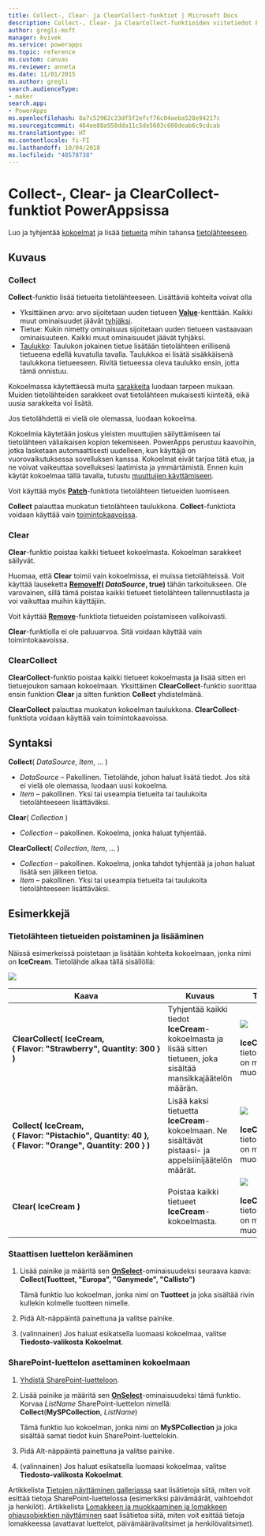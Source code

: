 ```yaml
---
title: Collect-, Clear- ja ClearCollect-funktiot | Microsoft Docs
description: Collect-, Clear- ja ClearCollect-funktioiden viitetiedot PowerAppsissa, mukaan lukien syntaksi ja esimerkkejä
author: gregli-msft
manager: kvivek
ms.service: powerapps
ms.topic: reference
ms.custom: canvas
ms.reviewer: anneta
ms.date: 11/01/2015
ms.author: gregli
search.audienceType:
- maker
search.app:
- PowerApps
ms.openlocfilehash: 8a7c52962c23df5f2efcf76c04aeba528e94217c
ms.sourcegitcommit: 464ee88a958dda11c5de5603c608deab6c9cdcab
ms.translationtype: HT
ms.contentlocale: fi-FI
ms.lasthandoff: 10/04/2018
ms.locfileid: "48578738"
---
```

# <a name="collect-clear-and-clearcollect-functions-in-powerapps"></a>Collect-, Clear- ja ClearCollect-funktiot PowerAppsissa
Luo ja tyhjentää [kokoelmat](../working-with-data-sources.md#collections) ja lisää [tietueita](../working-with-tables.md#records) mihin tahansa [tietolähteeseen](../working-with-data-sources.md).

## <a name="description"></a>Kuvaus
### <a name="collect"></a>Collect
**Collect**-funktio lisää tietueita tietolähteeseen. Lisättäviä kohteita voivat olla

* Yksittäinen arvo: arvo sijoitetaan uuden tietueen **[Value](function-value.md)**-kenttään.  Kaikki muut ominaisuudet jäävät [tyhjäksi](function-isblank-isempty.md).
* Tietue: Kukin nimetty ominaisuus sijoitetaan uuden tietueen vastaavaan ominaisuuteen.  Kaikki muut ominaisuudet jäävät tyhjäksi.
* [Taulukko](../working-with-tables.md): Taulukon jokainen tietue lisätään tietolähteen erillisenä tietueena edellä kuvatulla tavalla. Taulukkoa ei lisätä sisäkkäisenä taulukkona tietueeseen. Rivitä tietueessa oleva taulukko ensin, jotta tämä onnistuu.

Kokoelmassa käytettäessä muita [sarakkeita](../working-with-tables.md#columns) luodaan tarpeen mukaan. Muiden tietolähteiden sarakkeet ovat tietolähteen mukaisesti kiinteitä, eikä uusia sarakkeita voi lisätä.  

Jos tietolähdettä ei vielä ole olemassa, luodaan kokoelma.

Kokoelmia käytetään joskus yleisten muuttujien säilyttämiseen tai tietolähteen väliaikaisen kopion tekemiseen. PowerApps perustuu kaavoihin, jotka lasketaan automaattisesti uudelleen, kun käyttäjä on vuorovaikutuksessa sovelluksen kanssa. Kokoelmat eivät tarjoa tätä etua, ja ne voivat vaikeuttaa sovelluksesi laatimista ja ymmärtämistä. Ennen kuin käytät kokoelmaa tällä tavalla, tutustu [muuttujien käyttämiseen](../working-with-variables.md).

Voit käyttää myös **[Patch](function-patch.md)**-funktiota tietolähteen tietueiden luomiseen.

**Collect** palauttaa muokatun tietolähteen taulukkona.  **Collect**-funktiota voidaan käyttää vain [toimintokaavoissa](../working-with-formulas-in-depth.md).

### <a name="clear"></a>Clear
**Clear**-funktio poistaa kaikki tietueet kokoelmasta.  Kokoelman sarakkeet säilyvät.

Huomaa, että **Clear** toimii vain kokoelmissa, ei muissa tietolähteissä.  Voit käyttää lauseketta **[RemoveIf](function-remove-removeif.md)( *DataSource*, true)** tähän tarkoitukseen.  Ole varovainen, sillä tämä poistaa kaikki tietueet tietolähteen tallennustilasta ja voi vaikuttaa muihin käyttäjiin.

Voit käyttää **[Remove](function-remove-removeif.md)**-funktiota tietueiden poistamiseen valikoivasti.

**Clear**-funktiolla ei ole paluuarvoa.  Sitä voidaan käyttää vain toimintokaavoissa.

### <a name="clearcollect"></a>ClearCollect
**ClearCollect**-funktio poistaa kaikki tietueet kokoelmasta ja lisää sitten eri tietuejoukon samaan kokoelmaan.  Yksittäinen **ClearCollect**-funktio suorittaa ensin funktion **Clear** ja sitten funktion **Collect** yhdistelmänä.

**ClearCollect** palauttaa muokatun kokoelman taulukkona.  **ClearCollect**-funktiota voidaan käyttää vain toimintokaavoissa.

## <a name="syntax"></a>Syntaksi
**Collect**( *DataSource*, *Item*, ... )

* *DataSource* – Pakollinen. Tietolähde, johon haluat lisätä tiedot.  Jos sitä ei vielä ole olemassa, luodaan uusi kokoelma.
* *Item* – pakollinen.  Yksi tai useampia tietueita tai taulukoita tietolähteeseen lisättäväksi.  

**Clear**( *Collection* )

* *Collection* – pakollinen. Kokoelma, jonka haluat tyhjentää.

**ClearCollect**( *Collection*, *Item*, ... )

* *Collection* – pakollinen. Kokoelma, jonka tahdot tyhjentää ja johon haluat lisätä sen jälkeen tietoa.
* *Item* – pakollinen.  Yksi tai useampia tietueita tai taulukoita tietolähteeseen lisättäväksi.  

## <a name="examples"></a>Esimerkkejä
### <a name="clearing-and-adding-records-to-a-data-source"></a>Tietolähteen tietueiden poistaminen ja lisääminen
Näissä esimerkeissä poistetaan ja lisätään kohteita kokoelmaan, jonka nimi on **IceCream**.  Tietolähde alkaa tällä sisällöllä:

![](media/function-clear-collect-clearcollect/icecream.png)

| Kaava | Kuvaus | Tulos |
| --- | --- | --- |
| **ClearCollect( IceCream, {&nbsp;Flavor:&nbsp;"Strawberry",&nbsp;Quantity:&nbsp;300&nbsp;} )** |Tyhjentää kaikki tiedot **IceCream**-kokoelmasta ja lisää sitten tietueen, joka sisältää mansikkajäätelön määrän. |<style> img { max-width: none } </style> ![](media/function-clear-collect-clearcollect/icecream-clearcollect.png)<br><br>**IceCream**-tietolähdettä on myös muokattu. |
| **Collect( IceCream, {&nbsp;Flavor:&nbsp;"Pistachio",&nbsp;Quantity:&nbsp;40&nbsp;}, {&nbsp;Flavor:&nbsp;"Orange",&nbsp;Quantity:&nbsp;200&nbsp;}  )** |Lisää kaksi tietuetta **IceCream**-kokoelmaan. Ne sisältävät pistaasi- ja appelsiinijäätelön määrät. |![](media/function-clear-collect-clearcollect/icecream-collect.png)<br><br>**IceCream**-tietolähdettä on myös muokattu. |
| **Clear( IceCream )** |Poistaa kaikki tietueet **IceCream**-kokoelmasta. |![](media/function-clear-collect-clearcollect/icecream-clear.png)<br><br>**IceCream**-tietolähdettä on myös muokattu. |

### <a name="collect-a-static-list"></a>Staattisen luettelon kerääminen

1. Lisää painike ja määritä sen **[OnSelect](../controls/properties-core.md)**-ominaisuudeksi seuraava kaava:<br>**Collect(Tuotteet, &quot;Europa&quot;, &quot;Ganymede&quot;, &quot;Callisto&quot;)**
   
    Tämä funktio luo kokoelman, jonka nimi on **Tuotteet** ja joka sisältää rivin kullekin kolmelle tuotteen nimelle.
    
1. Pidä Alt-näppäintä painettuna ja valitse painike.

1. (valinnainen) Jos haluat esikatsella luomaasi kokoelmaa, valitse **Tiedosto-valikosta** **Kokoelmat**.

### <a name="put-a-sharepoint-list-into-a-collection"></a>SharePoint-luettelon asettaminen kokoelmaan

1. [Yhdistä SharePoint-luetteloon](../connect-to-sharepoint.md). 

1. Lisää painike ja määritä sen **[OnSelect](../controls/properties-core.md)**-ominaisuudeksi tämä funktio. Korvaa *ListName* SharePoint-luettelon nimellä:<br>
**Collect**(**MySPCollection**, *ListName*)

    Tämä funktio luo kokoelman, jonka nimi on **MySPCollection** ja joka sisältää samat tiedot kuin SharePoint-luettelokin.
    
1. Pidä Alt-näppäintä painettuna ja valitse painike.

1. (valinnainen) Jos haluat esikatsella luomaasi kokoelmaa, valitse **Tiedosto-valikosta** **Kokoelmat**.

Artikkelista [Tietojen näyttäminen galleriassa](../connections/connection-sharepoint-online.md#show-data-in-a-gallery) saat lisätietoja siitä, miten voit esittää tietoja SharePoint-luettelossa (esimerkiksi päivämäärät, vaihtoehdot ja henkilöt). Artikkelista [Lomakkeen ja muokkaaminen ja lomakkeen ohjausobjektien näyttäminen](../controls/control-form-detail.md) saat lisätietoa siitä, miten voit esittää tietoja lomakkeessa (avattavat luettelot, päivämäärävalitsimet ja henkilövalitsimet).

